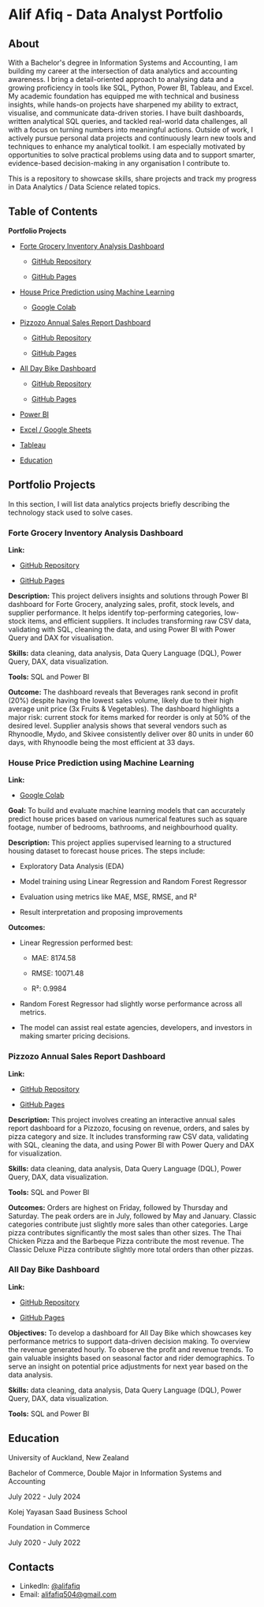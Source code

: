 # Alif Afiq - Data Analyst Portfolio
## About
With a Bachelor's degree in Information Systems and Accounting, I am building my career at the intersection of data analytics and accounting awareness. I bring a detail-oriented approach to analysing data and a growing proficiency in tools like SQL, Python, Power BI, Tableau, and Excel.
My academic foundation has equipped me with technical and business insights, while hands-on projects have sharpened my ability to extract, visualise, and communicate data-driven stories. I have built dashboards, written analytical SQL queries, and tackled real-world data challenges, all with a focus on turning numbers into meaningful actions.
Outside of work, I actively pursue personal data projects and continuously learn new tools and techniques to enhance my analytical toolkit. I am especially motivated by opportunities to solve practical problems using data and to support smarter, evidence-based decision-making in any organisation I contribute to.

This is a repository to showcase skills, share projects and track my progress in Data Analytics / Data Science related topics.

## Table of Contents

**Portfolio Projects**

- [Forte Grocery Inventory Analysis Dashboard](#forte-grocery-inventory-analysis-dashboard)
  
	- [GitHub Repository](https://github.com/AlifAfiq/Forte-Grocery/tree/main)
  
	- [GitHub Pages](https://alifafiq.github.io/Forte-Grocery/)

- [House Price Prediction using Machine Learning](#house-price-prediction-using-machine-learning)
  
  	- [Google Colab](https://colab.research.google.com/drive/13RQrZP5OtqM968NdVg2p1m4dRq5AbDh3?usp=sharing)

- [Pizzozo Annual Sales Report Dashboard](#pizzozo-annual-sales-report-dashboard)
  
	- [GitHub Repository](https://github.com/AlifAfiq/Pizzozo-Annual-Sales-Report-Dashboard)
  
	- [GitHub Pages](https://alifafiq.github.io/Pizzozo-Annual-Sales-Report-Dashboard/)
  
- [All Day Bike Dashboard](#all-day-bike-dashboard)
  
	- [GitHub Repository](https://github.com/AlifAfiq/Development-of-All-Day-Bike-Dashboard)
  
	- [GitHub Pages](https://alifafiq.github.io/Development-of-All-Day-Bike-Dashboard/)
  	  
- [Power BI](https://github.com/AlifAfiq/Sales-Dashboard-Common-)
  
- [Excel / Google Sheets](https://github.com/AlifAfiq/Simple-Excel-Dashboard)
  
- [Tableau](https://public.tableau.com/app/profile/muhammad.alif.afiq.bin.khairul.anuar/vizzes)

- [Education](#education)




## Portfolio Projects
In this section, I will list data analytics projects briefly describing the technology stack used to solve cases.

### Forte Grocery Inventory Analysis Dashboard 

**Link:**

   - [GitHub Repository](https://github.com/AlifAfiq/Forte-Grocery/tree/main)

   - [GitHub Pages](https://alifafiq.github.io/Forte-Grocery/)

**Description:** This project delivers insights and solutions through Power BI dashboard for Forte Grocery, analyzing sales, profit, stock levels, and supplier performance. It helps identify top-performing categories, low-stock items, and efficient suppliers. It includes transforming raw CSV data, validating with SQL, cleaning the data, and using Power BI with Power Query and DAX for visualisation.

**Skills:** data cleaning, data analysis, Data Query Language (DQL), Power Query, DAX, data visualization.

**Tools:** SQL and Power BI 

**Outcome:** The dashboard reveals that Beverages rank second in profit (20%) despite having the lowest sales volume, likely due to their high average unit price (3x Fruits & Vegetables). The dashboard highlights a major risk: current stock for items marked for reorder is only at 50% of the desired level. Supplier analysis shows that several vendors such as Rhynoodle, Mydo, and Skivee consistently deliver over 80 units in under 60 days, with Rhynoodle being the most efficient at 33 days.


### House Price Prediction using Machine Learning

**Link:** 
   - [Google Colab](https://colab.research.google.com/drive/13RQrZP5OtqM968NdVg2p1m4dRq5AbDh3?usp=sharing)

**Goal:** To build and evaluate machine learning models that can accurately predict house prices based on various numerical features such as square footage, number of bedrooms, bathrooms, and neighbourhood quality.

**Description:** 
This project applies supervised learning to a structured housing dataset to forecast house prices. The steps include:

- Exploratory Data Analysis (EDA)

- Model training using Linear Regression and Random Forest Regressor

- Evaluation using metrics like MAE, MSE, RMSE, and R²

- Result interpretation and proposing improvements

**Outcomes:**
- Linear Regression performed best:

	- MAE: 8174.58

	- RMSE: 10071.48

	- R²: 0.9984

- Random Forest Regressor had slightly worse performance across all metrics.

- The model can assist real estate agencies, developers, and investors in making smarter pricing decisions.
  

### Pizzozo Annual Sales Report Dashboard

**Link:** 

   - [GitHub Repository](https://github.com/AlifAfiq/Pizzozo-Annual-Sales-Report-Dashboard)

   - [GitHub Pages](https://alifafiq.github.io/Pizzozo-Annual-Sales-Report-Dashboard/)

**Description:** This project involves creating an interactive annual sales report dashboard for a Pizzozo, focusing on revenue, orders, and sales by pizza category and size. It includes transforming raw CSV data, validating with SQL, cleaning the data, and using Power BI with Power Query and DAX for visualization.

**Skills:** data cleaning, data analysis, Data Query Language (DQL), Power Query, DAX, data visualization.

**Tools:** SQL and Power BI

**Outcomes:** Orders are highest on Friday, followed by Thursday and Saturday. The peak orders are in July, followed by May and January. Classic categories contribute just slightly more sales than other categories. Large pizza contributes significantly the most sales than other sizes. The Thai Chicken Pizza and the Barbeque Pizza contribute the most revenue. The Classic Deluxe Pizza contribute slightly more total orders than other pizzas.


### All Day Bike Dashboard

**Link:** 

   - [GitHub Repository](https://github.com/AlifAfiq/Development-of-All-Day-Bike-Dashboard)

   - [GitHub Pages](https://alifafiq.github.io/Development-of-All-Day-Bike-Dashboard/)
 
**Objectives:** To develop a dashboard for All Day Bike which showcases key performance metrics to support data-driven decision making. To overview the revenue generated hourly. To observe the profit and revenue trends. To gain valuable insights based on seasonal factor and rider demographics. To serve an insight on potential price adjustments for next year based on the data analysis.

**Skills:** data cleaning, data analysis, Data Query Language (DQL), Power Query, DAX, data visualization.

**Tools:** SQL and Power BI


## Education

University of Auckland, New Zealand 

Bachelor of Commerce, Double Major in Information Systems and Accounting

July 2022 - July 2024




Kolej Yayasan Saad Business School 

Foundation in Commerce

July 2020 - July 2022


## Contacts
- LinkedIn: [@alifafiq](www.linkedin.com/in/muhammad-alif-afiq-538a2b268)
- Email: alifafiq504@gmail.com

